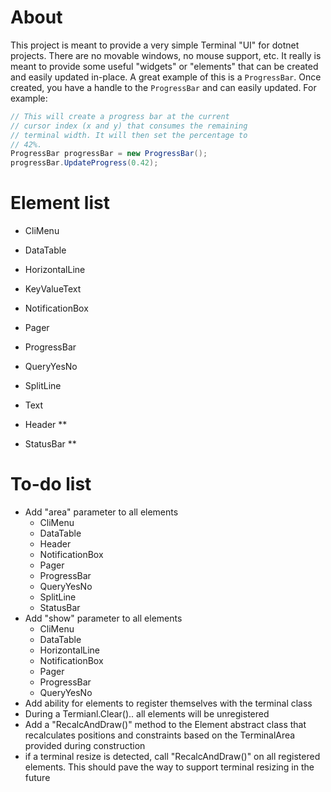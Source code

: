 # About
This project is meant to provide a very simple Terminal "UI" for dotnet 
projects. There are no movable windows, no mouse support, etc. It really 
is meant to provide some useful "widgets" or "elements" that can be created 
and easily updated in-place. A great example of this is a `ProgressBar`. 
Once created, you have a handle to the `ProgressBar` and can easily 
updated. For example:

```csharp
// This will create a progress bar at the current
// cursor index (x and y) that consumes the remaining
// terminal width. It will then set the percentage to
// 42%.
ProgressBar progressBar = new ProgressBar();
progressBar.UpdateProgress(0.42);
```

# Element list
  * CliMenu
  * DataTable
  * HorizontalLine
  * KeyValueText
  * NotificationBox
  * Pager
  * ProgressBar
  * QueryYesNo
  * SplitLine
  * Text

  * Header **
  * StatusBar **


# To-do list
* Add "area" parameter to all elements
  * CliMenu
  * DataTable
  * Header
  * NotificationBox
  * Pager
  * ProgressBar
  * QueryYesNo
  * SplitLine
  * StatusBar
* Add "show" parameter to all elements
  * CliMenu
  * DataTable
  * HorizontalLine
  * NotificationBox
  * Pager
  * ProgressBar
  * QueryYesNo
* Add ability for elements to register themselves with the terminal class
* During a Termianl.Clear().. all elements will be unregistered
* Add a "RecalcAndDraw()" method to the Element abstract class that 
  recalculates positions and constraints based on the TerminalArea provided
  during construction
* if a terminal resize is detected, call "RecalcAndDraw()" on all registered 
  elements. This should pave the way to support terminal resizing in the future

